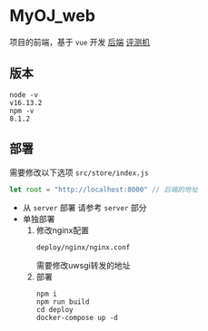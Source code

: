 <!--
 * @Author: 
 * @Date: 2022-01-24 19:22:40
 * @LastEditors: Please set LastEditors
 * @LastEditTime: 2023-02-06 15:33:04
 * @Description: 请填写简介
-->
# MyOJ_web
项目的前端，基于 `vue` 开发
[后端]()
[评测机]()
## 版本
```
node -v
v16.13.2
npm -v
8.1.2
```
## 部署
需要修改以下选项
`src/store/index.js`
```javascript
let root = "http://localhost:8000" // 后端的地址
```
* 从 `server` 部署
  请参考 `server` 部分
* 单独部署
  1. 修改nginx配置
      ```
      deploy/nginx/nginx.conf
      ```
      需要修改uwsgi转发的地址
  2. 部署
      ```shell
      npm i
      npm run build
      cd deploy
      docker-compose up -d
      ```